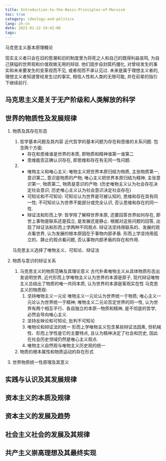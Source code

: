 ```yaml
---
title: Introduction-to-the-Basic-Principles-of-Marxism
toc: true
category: ideology-and-politics
lang: zh-cn
date: 2021-01-22 19:42:00
tags:
---
```


马克思主义基本原理概论

现实主义者只会在旧的思潮和旧的制度里为将死之人和自己的既得利益哀鸣, 为自己狭隘的世界观和价值观做无用的辩驳.
他们固步自封腐朽僵化, 对曾经发生的事实和未来要发生的变革视而不见, 或者视而不承认见过.
未来是属于理想主义者的, 理想主义者知道曾经发生过的事实, 相信人性和人类的无限可能, 并在前辈的指引下继续前行.

<!-- more -->

## 马克思主义是关于无产阶级和人类解放的科学

## 世界的物质性及发展规律

1. 物质及其存在形态
   1. 哲学基本问题及其内容
      近代哲学的基本问题为存在和思维的关系问题. 包含两个方面:
      * 存在和思维谁是世界的本质, 即物质和精神谁第一谁第二
      * 思维能否正确认识存在, 即思维和存在有无同一性问题.
   2. * 唯物主义和唯心主义: 唯物主义把世界本原归结为物质, 主张物质第一, 意识第二, 意识是物质的产物; 唯心主义把世界本原归结为精神, 主张意识第一, 物质第二, 物质是意识的产物.
        (历史唯物主义认为社会存在决定社会意识; 历史唯心主义认为社会意识决定社会存在)
      * 可知论和不可知论: 可知论认为世界是可被认知的, 思维和存在具有同一性; 不可知论认为世界不能部分或完全认识, 否认思维和存在的同一性.
      * 辩证法和形而上学: 哲学除了解释世界本原, 还要回答世界如何存在, 即世上事物是联系还是孤立, 是发展还是静止. 根据对这些问题的回答, 出现了辩证法和形而上学两种不同观点.
        辩证法坚持用联系的、发展的观点看世界, 认为发展的根本原因在于事物内部矛盾.
        形而上学坚持用孤立的、静止的观点看问题, 否认事物内部矛盾的存在和作用.
     
     马克思主义选择了唯物主义、可知论、辩证法
2. 物质与意识的辩证关系
   1. 马克思主义的物质范畴及其理论意义
      古代朴素唯物主义从具体物质形态出发说明世界,
      近代形而上学唯物主义认为世界的本源是原子,
      现代辩证唯物主义总结出了物质的唯一共同本质, 认为世界的本源是客观实在性
      马克思主义的物质观:
      1. 坚持唯物主义一元论
         唯物主义一元论认为世界统一于物质;
         唯心主义一元论认为世界统一于精神;
         唯物主义二元论否定世界的同一性, 认为世界有两个相互平行、各自独立的本原--物质和精神, 是不彻底的哲学, 必然会导向唯心主义.
      2. 坚持反映论和可知论, 批判不可知论
      3. 唯物论和辩证法的统一
         形而上学唯物主义包含某些辩证法因素, 但机械性、形而上学性是它的主要特点, 且认为精神决定了社会和历史, 因此在社会历史领域仍然是唯心主义观点.
      4. 唯物主义自然观与唯物主义历史观的统一
   2. 物质的根本属性和物质运动的存在形式
3. 世界物质统一性原理及其意义

## 实践与认识及其发展规律

## 资本主义的本质及规律

## 资本主义的发展及趋势

## 社会主义社会的发展及其规律

## 共产主义崇高理想及其最终实现